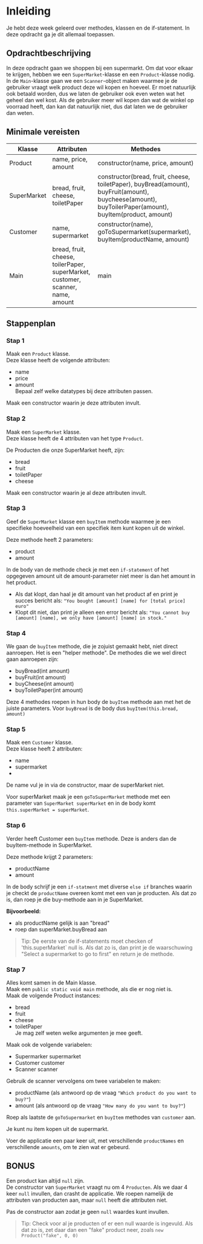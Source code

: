 
# Inleiding

Je hebt deze week geleerd over methodes, klassen en de if-statement. In deze opdracht ga je dit allemaal toepassen.


## Opdrachtbeschrijving

In deze opdracht gaan we shoppen bij een supermarkt.
Om dat voor elkaar te krijgen, hebben we een `SuperMarket`-klasse en een `Product`-klasse nodig.
In de `Main`-klasse gaan we een `Scanner`-object maken waarmee je de gebruiker vraagt welk product deze wil kopen en hoeveel.
Er moet natuurlijk ook betaald worden, dus we laten de gebruiker ook even weten wat het geheel dan wel kost.
Als de gebruiker meer wil kopen dan wat de winkel op voorraad heeft, dan kan dat natuurlijk niet, dus dat laten we de gebruiker dan weten.

## Minimale vereisten

| Klasse      | Attributen                                                                      | Methodes  |
|-------------|---------------------------------------------------------------------------------|-------------------------------------------------------------------------------------------------------------------------------------------------------|
| Product     | name, price, amount                                                             | constructor(name, price, amount)  |
| SuperMarket | bread, fruit, cheese, toiletPaper                                               | constructor(bread, fruit, cheese, toiletPaper), buyBread(amount), buyFruit(amount), buycheese(amount), buyToilerPaper(amount), buyItem(product, amount) |
| Customer    | name, supermarket                                                               | constructor(name), goToSupermarket(supermarket), buyItem(productName, amount)   |
|Main| bread, fruit, cheese, toilerPaper, superMarket, customer, scanner, name, amount | main|



## Stappenplan

### Stap 1
Maak een `Product` klasse.  
Deze klasse heeft de volgende attributen: 
- name
- price
- amount  
Bepaal zelf welke datatypes bij deze attributen passen.

Maak een constructor waarin je deze attributen invult.

### Stap 2
Maak een `SuperMarket` klasse.  
Deze klasse heeft de 4 attributen van het type `Product`.  

De Producten die onze SuperMarket heeft, zijn:
- bread
- fruit
- toiletPaper
- cheese

Maak een constructor waarin je al deze attributen invult.

### Stap 3
Geef de `SuperMarket` klasse een `buyItem` methode waarmee je een specifieke hoeveelheid van een specifiek item kunt kopen uit de winkel.  

Deze methode heeft 2 parameters: 
- product
- amount  

In de body van de methode check je met een `if-statement` of het opgegeven amount uit de amount-parameter niet meer is dan het amount in het product. 
- Als dat klopt, dan haal je dit amount van het product af en print je succes bericht als: `"You bought [amount] [name] for [total price] euro"`
- Klopt dit niet, dan print je alleen een error bericht als: `"You cannot buy [amount] [name], we only have [amount] [name] in stock."`

### Stap 4
We gaan de `buyItem` methode, die je zojuist gemaakt hebt, niet direct aanroepen. Het is een "helper methode". De methodes die we wel direct gaan aanroepen zijn: 
- buyBread(int amount)
- buyFruit(int amount)
- buyCheese(int amount)
- buyToiletPaper(int amount)

Deze 4 methodes roepen in hun body de `buyItem` methode aan met het de juiste parameters. Voor `buyBread` is de body dus `buyItem(this.bread, amount)`

### Stap 5
Maak een `Customer` klasse.  
Deze klasse heeft 2 attributen: 
- name
- supermarket  
- 
De name vul je in via de constructor, maar de superMarket niet. 

Voor superMarket maak je een `goToSuperMarket` methode met een parameter van `SuperMarket superMarket` en in de body komt `this.superMarket = superMarket`. 


### Stap 6
Verder heeft Customer een `buyItem` methode. Deze is anders dan de buyItem-methode in SuperMarket. 

Deze methode krijgt 2 parameters: 
- productName
- amount

In de body schrijf je een `if-statment` met diverse `else if` branches waarin je checkt de `productName` overeen komt met een van je producten. Als dat zo is, dan roep je die buy-methode aan in je SuperMarket.

__Bijvoorbeeld:__  
- als productName gelijk is aan "bread"
- roep dan superMarket.buyBread aan

> Tip: De eerste van de if-statements moet checken of 'this.superMarket` null is. Als dat zo is, dan print je de waarschuwing "Select a supermarket to go to first" en return je de methode.

### Stap 7
Alles komt samen in de Main klasse.  
Maak een `public static void main` methode, als die er nog niet is.  
Maak de volgende Product instances: 
- bread
- fruit
- cheese
- toiletPaper  
Je mag zelf weten welke argumenten je mee geeft.

Maak ook de volgende variabelen:
- Supermarker supermarket
- Customer customer
- Scanner scanner  

Gebruik de scanner vervolgens om twee variabelen te maken:
- productName (als antwoord op de vraag `"Which product do you want to buy?"`)
- amount  (als antwoord op de vraag `"How many do you want to buy?"`)

Roep als laatste de `goToSupermarket` en `buyItem` methodes van `customer` aan.

Je kunt nu item kopen uit de supermarkt.

Voer de applicatie een paar keer uit, met verschillende `productNames` en verschillende `amounts`, om te zien wat er gebeurd.


## BONUS
Een product kan altijd `null` zijn.  
De constructor van `SuperMarket` vraagt nu om 4 `Producten`.
Als we daar 4 keer `null` invullen, dan crasht de applicatie. 
We roepen namelijk de attributen van producten aan, maar `null` heeft die attributen niet. 

Pas de constructor aan zodat je geen `null` waardes kunt invullen. 

> Tip: Check voor al je producten of er een null waarde is ingevuld. Als dat zo is, zet daar dan een "fake" product neer, zoals `new Product("fake", 0, 0)`

